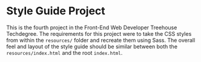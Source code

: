 # Style Guide Project

This is the fourth project in the Front-End Web Developer Treehouse Techdegree. The requirements for this project were to take the CSS styles from within the `resources/` folder and recreate them using Sass. The overall feel and layout of the style guide should be similar between both the `resources/index.html` and the root `index.html`.
